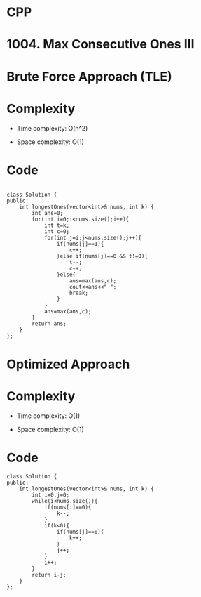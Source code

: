 # CPP
# 1004. Max Consecutive Ones III

<!-- Describe your first thoughts on how to solve this problem. -->
# Brute Force Approach (TLE)
<!-- Describe your approach to solving the problem. -->

# Complexity
- Time complexity: O(n^2)
<!-- Add your time complexity here, e.g. $$O(n)$$ -->

- Space complexity: O(1)
<!-- Add your space complexity here, e.g. $$O(n)$$ -->

# Code
```

class Solution {
public:
    int longestOnes(vector<int>& nums, int k) {
        int ans=0;
        for(int i=0;i<nums.size();i++){
            int t=k;
            int c=0;
            for(int j=i;j<nums.size();j++){
                if(nums[j]==1){
                    c++;
                }else if(nums[j]==0 && t!=0){
                    t--;
                    c++;
                }else{
                    ans=max(ans,c);
                    cout<<ans<<" ";
                    break;
                }
            }
            ans=max(ans,c);
        }
        return ans;
    }
};
```
# Optimized Approach
<!-- Describe your approach to solving the problem. -->

# Complexity
- Time complexity: O(1)
<!-- Add your time complexity here, e.g. $$O(n)$$ -->

- Space complexity: O(1)
<!-- Add your space complexity here, e.g. $$O(n)$$ -->

# Code
```
class Solution {
public:
    int longestOnes(vector<int>& nums, int k) {
        int i=0,j=0;
        while(i<nums.size()){
            if(nums[i]==0){
                k--;
            }
            if(k<0){
                if(nums[j]==0){
                    k++;
                }
                j++;
            }
            i++;
        }
        return i-j;
    }
};
```
